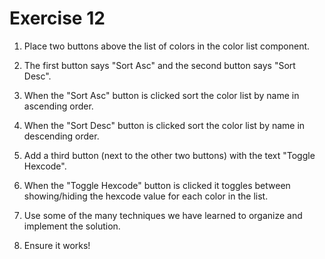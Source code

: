 # Exercise 12

1. Place two buttons above the list of colors in the color list component.

2. The first button says "Sort Asc" and the second button says "Sort Desc".

3. When the "Sort Asc" button is clicked sort the color list by name in ascending order.

4. When the "Sort Desc" button is clicked sort the color list by name in descending order.

5. Add a third button (next to the other two buttons) with the text "Toggle Hexcode".

6. When the "Toggle Hexcode" button is clicked it toggles between showing/hiding the hexcode value for each color in the list.

7. Use some of the many techniques we have learned to organize and implement the solution.

8. Ensure it works!